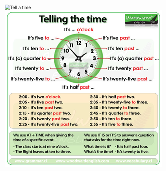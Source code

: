 ![Tell a time](https://www.vocabulary.cl/pictures/telling-time-in-english.jpg)
![Tell a time](https://raw.githubusercontent.com/wecours/fluent/main/telling-time-in-english.jpg)
